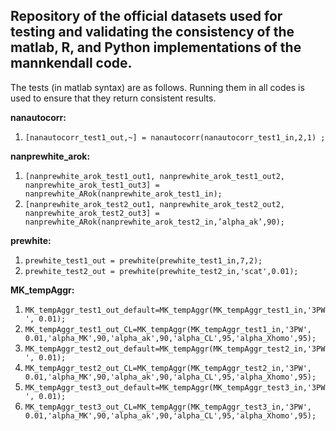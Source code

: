 ## Repository of the official datasets used for testing and validating the consistency of the matlab, R, and Python implementations of the mannkendall code.


The tests (in matlab syntax) are as follows. Running them in all codes is used to ensure that they
return consistent results.


**nanautocorr:**
1. `[nanautocorr_test1_out,~] = nanautocorr(nanautocorr_test1_in,2,1) ;`

**nanprewhite_arok:**
1. `[nanprewhite_arok_test1_out1, nanprewhite_arok_test1_out2, nanprewhite_arok_test1_out3] = nanprewhite_ARok(nanprewhite_arok_test1_in);`
2. `[nanprewhite_arok_test2_out1, nanprewhite_arok_test2_out2, nanprewhite_arok_test2_out3] = nanprewhite_ARok(nanprewhite_arok_test2_in,’alpha_ak’,90);`

**prewhite:**
1. `prewhite_test1_out = prewhite(prewhite_test1_in,7,2);`
2. `prewhite_test2_out = prewhite(prewhite_test2_in,'scat',0.01);`

**MK_tempAggr:**
1. `MK_tempAggr_test1_out_default=MK_tempAggr(MK_tempAggr_test1_in,'3PW', 0.01);`
2. `MK_tempAggr_test1_out_CL=MK_tempAggr(MK_tempAggr_test1_in,'3PW', 0.01,'alpha_MK',90,'alpha_ak',90,'alpha_CL',95,'alpha_Xhomo',95);`
3. `MK_tempAggr_test2_out_default=MK_tempAggr(MK_tempAggr_test2_in,'3PW', 0.01);`
4. `MK_tempAggr_test2_out_CL=MK_tempAggr(MK_tempAggr_test2_in,'3PW', 0.01,'alpha_MK',90,'alpha_ak',90,'alpha_CL',95,'alpha_Xhomo',95);`
5. `MK_tempAggr_test3_out_default=MK_tempAggr(MK_tempAggr_test3_in,'3PW', 0.01);`
6. `MK_tempAggr_test3_out_CL=MK_tempAggr(MK_tempAggr_test3_in,'3PW', 0.01,'alpha_MK',90,'alpha_ak',90,'alpha_CL',95,'alpha_Xhomo',95);`
